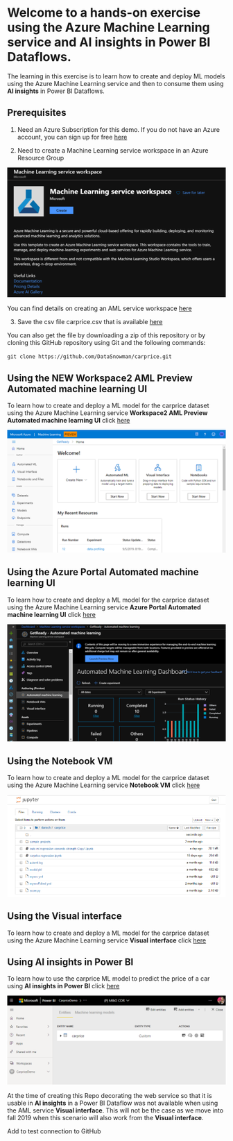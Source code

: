 # Welcome to a hands-on exercise using the **Azure Machine Learning service** and **AI insights** in Power BI Dataflows.

The learning in this exercise is to learn how to create and deploy ML models using the Azure Machine Learning service and then to consume them using **AI insights** in Power BI Dataflows. 


## Prerequisites

1. Need an Azure Subscription for this demo. If you do not have an Azure account, you can sign up for free [here](https://azure.microsoft.com/free/)

2. Need to create a Machine Learning service workspace in an Azure Resource Group

![createworkspace](https://raw.githubusercontent.com/DataSnowman/carprice/master/images/createworkspace.png)

You can find details on creating an AML service workspace [here](https://docs.microsoft.com/en-us/azure/machine-learning/service/how-to-manage-workspace#create-a-workspace)

3. Save the csv file carprice.csv that is available [here](https://raw.githubusercontent.com/DataSnowman/carprice/master/dataset/carprice.csv)

You can also get the file by downloading a zip of this repository or by cloning this GitHub repository using Git and the following commands:

``git clone https://github.com/DataSnowman/carprice.git``

## Using the NEW **Workspace2 AML Preview Automated machine learning UI**

To learn how to create and deploy a ML model for the carprice dataset using the Azure Machine Learning service **Workspace2 AML Preview Automated machine learning UI** click [here](https://github.com/DataSnowman/carprice/tree/master/ws2preview-automl-ui)

![ws2](https://raw.githubusercontent.com/DataSnowman/carprice/master/images/ws2.png)

## Using the **Azure Portal Automated machine learning UI**

To learn how to create and deploy a ML model for the carprice dataset using the Azure Machine Learning service **Azure Portal Automated machine learning UI** click [here](https://github.com/DataSnowman/carprice/tree/master/automl-ui)

![portal](https://raw.githubusercontent.com/DataSnowman/carprice/master/images/portal.png)

## Using the **Notebook VM**

To learn how to create and deploy a ML model for the carprice dataset using the Azure Machine Learning service **Notebook VM** click [here](https://github.com/DataSnowman/carprice/tree/master/notebooks)

![notebook](https://raw.githubusercontent.com/DataSnowman/carprice/master/images/notebook.png)

## Using the **Visual interface**

To learn how to create and deploy a ML model for the carprice dataset using the Azure Machine Learning service **Visual interface** click [here](https://github.com/DataSnowman/carprice/tree/master/visual-interface)

## Using **AI insights in Power BI**

To learn how to use the carprice ML model to predict the price of a car using **AI insights in Power BI** click [here](https://github.com/DataSnowman/carprice/tree/master/powerbi)

![pbi](https://raw.githubusercontent.com/DataSnowman/carprice/master/images/pbi.png)

At the time of creating this Repo decorating the web service so that it is usable in **AI insights** in a Power BI Dataflow was not available when using the AML service **Visual interface**.  This will not be the case as we move into fall 2019 when this scenario will also work from the **Visual interface**. 

Add to test connection to GitHub